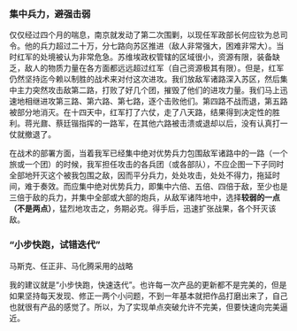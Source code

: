 


### 集中兵力，避强击弱  
仅仅经过四个月的喘息，南京就发动了第二次围剿，以现任军政部长何应钦为总司令。他的兵力超过二十万，分七路向苏区推进（敌人非常强大，困难非常大）。当时红军的处境被认为非常危急。苏维埃政权管辖的区域很小，资源有限，装备缺乏，敌人的物质力量在各方面都远远超过红军（自己资源极其有限）。但是，红军仍然坚持迄今赖以制胜的战术来对付这次进攻。我们放敌军诸路深入苏区，然后集中主力突然攻击敌第二路，打败了好几个团，摧毁了他们的进攻力量。我们马上迅速地相继进攻第三路、第六路、第七路，逐个击败他们。第四路不战而退，第五路被部分地消灭。在十四天中，红军打了六仗，走了八天路，结果得到决定性的胜利。蒋光鼐、蔡廷锴指挥的一路军，在其他六路被击溃或退却以后，没有认真打一仗就撤退了。  

在战术的部署方面，当着我军已经集中绝对优势兵力包围敌军诸路中的一路（一个旅或一个团）的时候，我军担任攻击的各兵团（或各部队），不应企图一下子同时全部地歼灭这个被我包围之敌，因而平分兵力，处处攻击，处处不得力，拖延时间，难于奏效。而应集中绝对优势兵力，即集中六倍、五倍、四倍于敌，至少也是三倍于敌的兵力，并集中全部或大部的炮兵，从敌军诸阵地中，选择**较弱的一点（不是两点）**，猛烈地攻击之，务期必克。得手后，迅速扩张战果，各个歼灭该敌。  



### “小步快跑，试错迭代”
马斯克、任正非、马化腾采用的战略  

我的建议就是“小步快跑，快速迭代”。也许每一次产品的更新都不是完美的，但是如果坚持每天发现、修正一两个小问题，不到一年基本就把作品打磨出来了，自己也就很有产品的感觉了。所以，为了实现单点突破允许不完美，但要快速向完美逼近。  


